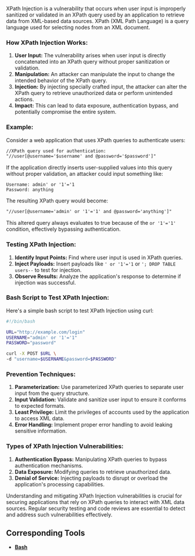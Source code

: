 XPath Injection is a vulnerability that occurs when user input is improperly sanitized or validated in an XPath query used by an application to retrieve data from XML-based data sources. XPath (XML Path Language) is a query language used for selecting nodes from an XML document.

### How XPath Injection Works:
1. **User Input:** The vulnerability arises when user input is directly concatenated into an XPath query without proper sanitization or validation.
2. **Manipulation:** An attacker can manipulate the input to change the intended behavior of the XPath query.
3. **Injection:** By injecting specially crafted input, the attacker can alter the XPath query to retrieve unauthorized data or perform unintended actions.
4. **Impact:** This can lead to data exposure, authentication bypass, and potentially compromise the entire system.

### Example:
Consider a web application that uses XPath queries to authenticate users:

```xml
//XPath query used for authentication:
"//user[@username='$username' and @password='$password']"
```

If the application directly inserts user-supplied values into this query without proper validation, an attacker could input something like:

```plaintext
Username: admin' or '1'='1
Password: anything
```

The resulting XPath query would become:

```xml
"//user[@username='admin' or '1'='1' and @password='anything']"
```

This altered query always evaluates to true because of the `or '1'='1'` condition, effectively bypassing authentication.

### Testing XPath Injection:
1. **Identify Input Points:** Find where user input is used in XPath queries.
2. **Inject Payloads:** Insert payloads like `' or '1'='1` or `'; DROP TABLE users--` to test for injection.
3. **Observe Results:** Analyze the application's response to determine if injection was successful.

### Bash Script to Test XPath Injection:
Here's a simple bash script to test XPath Injection using curl:

```bash
#!/bin/bash

URL="http://example.com/login"
USERNAME="admin' or '1'='1"
PASSWORD="password"

curl -X POST $URL \
-d "username=$USERNAME&password=$PASSWORD"
```

### Prevention Techniques:
1. **Parameterization:** Use parameterized XPath queries to separate user input from the query structure.
2. **Input Validation:** Validate and sanitize user input to ensure it conforms to expected formats.
3. **Least Privilege:** Limit the privileges of accounts used by the application to access XML data.
4. **Error Handling:** Implement proper error handling to avoid leaking sensitive information.

### Types of XPath Injection Vulnerabilities:
1. **Authentication Bypass:** Manipulating XPath queries to bypass authentication mechanisms.
2. **Data Exposure:** Modifying queries to retrieve unauthorized data.
3. **Denial of Service:** Injecting payloads to disrupt or overload the application's processing capabilities.

Understanding and mitigating XPath Injection vulnerabilities is crucial for securing applications that rely on XPath queries to interact with XML data sources. Regular security testing and code reviews are essential to detect and address such vulnerabilities effectively.

## Corresponding Tools

- [**Bash**](https://github.com/saidehossain/Hacking_Tools/blob/main/hacking_with_bash/xpath_injection.sh)

